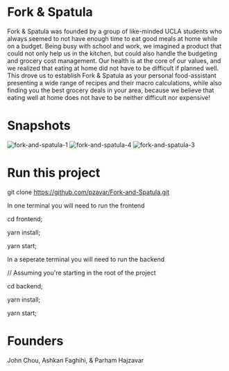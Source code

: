 # Fork & Spatula
Fork & Spatula was founded by a group of like-minded UCLA students who always seemed to not have enough time to eat good meals at home while on a budget. Being busy with school and work, we imagined a product that could not only help us in the kitchen, but could also handle the budgeting and grocery cost management. Our health is at the core of our values, and we realized that eating at home did not have to be difficult if planned well. This drove us to establish Fork & Spatula as your personal food-assistant presenting a wide range of recipes and their macro calculations, while also finding you the best grocery deals in your area, because we believe that eating well at home does not have to be neither difficult nor expensive!

# Snapshots

![fork-and-spatula-1](https://user-images.githubusercontent.com/30095041/221298426-c7d0fe79-4768-4b04-800d-dc3b4cbec459.jpg)
![fork-and-spatula-4](https://user-images.githubusercontent.com/30095041/221313480-414b95b9-a989-4a1c-8a24-0c21310d21db.jpg)
![fork-and-spatula-3](https://user-images.githubusercontent.com/30095041/221298457-1aff7cce-385c-4f59-9826-34e7742ac507.jpg)

# Run this project
git clone https://github.com/pzavar/Fork-and-Spatula.git

In one terminal you will need to run the frontend

cd frontend;

yarn install;

yarn start;

In a seperate terminal you will need to run the backend

// Assuming you're starting in the root of the project

cd backend;

yarn install;

yarn start;


# Founders
John Chou, 
Ashkan Faghihi, 
& Parham Hajzavar
